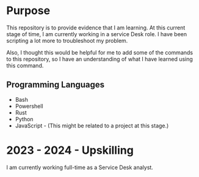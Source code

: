 # Purpose
This repository is to provide evidence that I am learning. At this current stage of time, I am currently working in a service Desk role. I have been scripting a lot more to troubleshoot my problem.

Also, I thought this would be helpful for me to add some of the commands to this repository, so I have an understanding of what I have learned using this command.

## Programming Languages
- Bash
- Powershell
- Rust
- Python
- JavaScript - (This might be related to a project at this stage.)

# 2023 - 2024 - Upskilling
I am currently working full-time as a Service Desk analyst.
